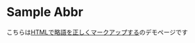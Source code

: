 # Sample Abbr

こちらは[HTMLで略語を正しくマークアップする](https://www.ryotanny.com/blog/html-abbreviation-markup)のデモページです
